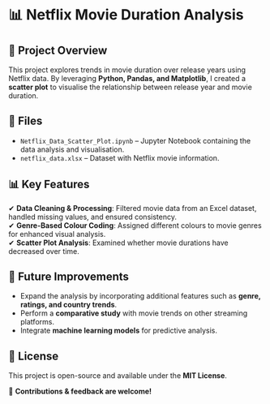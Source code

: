 # 📊 Netflix Movie Duration Analysis

## 📌 Project Overview  
This project explores trends in movie duration over release years using Netflix data. By leveraging **Python, Pandas, and Matplotlib**, I created a **scatter plot** to visualise the relationship between release year and movie duration.

## 📂 Files  
- `Netflix_Data_Scatter_Plot.ipynb` – Jupyter Notebook containing the data analysis and visualisation.  
- `netflix_data.xlsx` – Dataset with Netflix movie information.  

## 📊 Key Features  
✔ **Data Cleaning & Processing**: Filtered movie data from an Excel dataset, handled missing values, and ensured consistency.  
✔ **Genre-Based Colour Coding**: Assigned different colours to movie genres for enhanced visual analysis.  
✔ **Scatter Plot Analysis**: Examined whether movie durations have decreased over time.  

## 📌 Future Improvements  
- Expand the analysis by incorporating additional features such as **genre, ratings, and country trends**.  
- Perform a **comparative study** with movie trends on other streaming platforms.  
- Integrate **machine learning models** for predictive analysis.  

## 📜 License  
This project is open-source and available under the **MIT License**.  

🚀 **Contributions & feedback are welcome!**  

